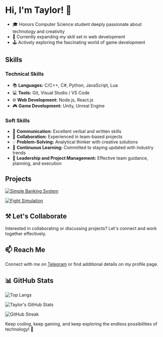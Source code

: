<!-- TaylorBisset/README.md -->

# Hi, I'm Taylor! 👋 
- 🎓 Honors Computer Science student deeply passionate about technology and creativity 
- 🌱 Currently expanding my skill set in web development 
- 🕹️ Actively exploring the fascinating world of game development 

## Skills 
### Technical Skills 
- 📚 **Languages:** C/C++, C#, Python, JavaScript, Lua 
- 💻 **Tools:** Git, Visual Studio / VS Code 
- 🌐 **Web Development:** Node.js, React.js 
- 🎮 **Game Development:** Unity, Unreal Engine 

### Soft Skills 
- 💬 **Communication:** Excellent verbal and written skills
- 🤝 **Collaboration:** Experienced in team-based projects 
- 💡 **Problem-Solving:** Analytical thinker with creative solutions 
- 🧠 **Continuous Learning:** Committed to staying updated with industry trends
- 🎯 **Leadership and Project Management:** Effective team guidance, planning, and execution 

## Projects 

[![Simple Banking System](https://github-readme-stats.vercel.app/api/pin/?username=TaylorBisset&repo=CS131-SimpleBankingSystem-HonorsProject&theme=tokyonight)](https://github.com/TaylorBisset/CS131-SimpleBankingSystem-HonorsProject) 

[![Fight Simulation](https://github-readme-stats.vercel.app/api/pin/?username=TaylorBisset&repo=CS132-Honors-FightSim&theme=tokyonight)](https://github.com/TaylorBisset/CS132-Honors-FightSim) 

## ⚒️ Let's Collaborate 
Interested in collaborating or discussing projects? Let's connect and work together effectively.

## 📫 Reach Me 
Connect with me on [Telegram](https://t.me/taylorbisset) or find additional details on my profile page. 

## 📊 GitHub Stats <!-- https://github.com/anuraghazra/github-readme-stats -->
![Top Langs](https://github-readme-stats.vercel.app/api/top-langs/?username=TaylorBisset&size_weight=0.5&count_weight=0.5&hide_title=true&layout=compact&theme=tokyonight) 

![Taylor's GitHub Stats](https://github-readme-stats.vercel.app/api?username=TaylorBisset&show_icons=true&theme=tokyonight) 

![GitHub Streak](https://github-readme-streak-stats.herokuapp.com/?user=TaylorBisset&theme=tokyonight) 

<!-- ![GitHub Trophies](https://github-trophies.vercel.app/?username=TaylorBisset&row=3&column=4&theme=tokyonight) -->

<!-- ![Wakatime Stats](https://github-readme-stats.vercel.app/api/wakatime?username=TaylorBisset&theme=tokyonight) -->

Keep coding, keep gaming, and keep exploring the endless possibilities of technology! 🚀 
